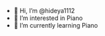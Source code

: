 - 👋 Hi, I’m @hideya1112
- 👀 I’m interested in Piano
- 🌱 I’m currently learning Piano

<!---
hideya1112/hideya1112 is a ✨ special ✨ repository because its `README.md` (this file) appears on your GitHub profile.
You can click the Preview link to take a look at your changes.
--->
